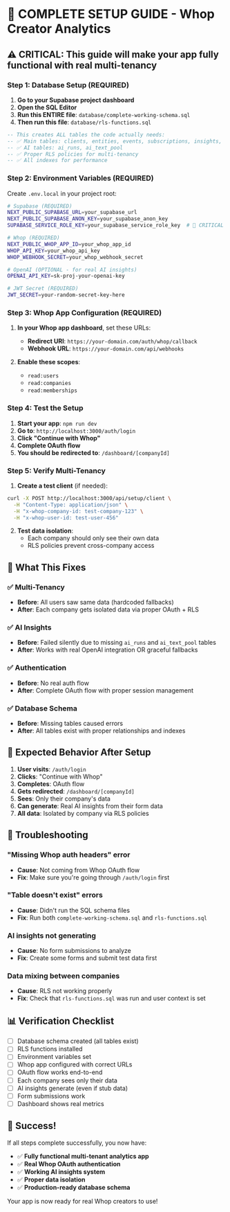 # 🚀 COMPLETE SETUP GUIDE - Whop Creator Analytics

## ⚠️ CRITICAL: This guide will make your app fully functional with real multi-tenancy

### Step 1: Database Setup (REQUIRED)

1. **Go to your Supabase project dashboard**
2. **Open the SQL Editor**
3. **Run this ENTIRE file**: `database/complete-working-schema.sql`
4. **Then run this file**: `database/rls-functions.sql`

```sql
-- This creates ALL tables the code actually needs:
-- ✅ Main tables: clients, entities, events, subscriptions, insights, form_templates, form_submissions
-- ✅ AI tables: ai_runs, ai_text_pool  
-- ✅ Proper RLS policies for multi-tenancy
-- ✅ All indexes for performance
```

### Step 2: Environment Variables (REQUIRED)

Create `.env.local` in your project root:

```bash
# Supabase (REQUIRED)
NEXT_PUBLIC_SUPABASE_URL=your_supabase_url
NEXT_PUBLIC_SUPABASE_ANON_KEY=your_supabase_anon_key
SUPABASE_SERVICE_ROLE_KEY=your_supabase_service_role_key  # 🚨 CRITICAL - Get from Supabase Dashboard → Settings → API

# Whop (REQUIRED)
NEXT_PUBLIC_WHOP_APP_ID=your_whop_app_id
WHOP_API_KEY=your_whop_api_key
WHOP_WEBHOOK_SECRET=your_whop_webhook_secret

# OpenAI (OPTIONAL - for real AI insights)
OPENAI_API_KEY=sk-proj-your-openai-key

# JWT Secret (REQUIRED)
JWT_SECRET=your-random-secret-key-here
```

### Step 3: Whop App Configuration (REQUIRED)

1. **In your Whop app dashboard**, set these URLs:
   - **Redirect URI**: `https://your-domain.com/auth/whop/callback`
   - **Webhook URL**: `https://your-domain.com/api/webhooks`

2. **Enable these scopes**:
   - `read:users`
   - `read:companies` 
   - `read:memberships`

### Step 4: Test the Setup

1. **Start your app**: `npm run dev`
2. **Go to**: `http://localhost:3000/auth/login`
3. **Click "Continue with Whop"**
4. **Complete OAuth flow**
5. **You should be redirected to**: `/dashboard/[companyId]`

### Step 5: Verify Multi-Tenancy

1. **Create a test client** (if needed):
```bash
curl -X POST http://localhost:3000/api/setup/client \
  -H "Content-Type: application/json" \
  -H "x-whop-company-id: test-company-123" \
  -H "x-whop-user-id: test-user-456"
```

2. **Test data isolation**:
   - Each company should only see their own data
   - RLS policies prevent cross-company access

## 🔧 What This Fixes

### ✅ **Multi-Tenancy**
- **Before**: All users saw same data (hardcoded fallbacks)
- **After**: Each company gets isolated data via proper OAuth + RLS

### ✅ **AI Insights**
- **Before**: Failed silently due to missing `ai_runs` and `ai_text_pool` tables
- **After**: Works with real OpenAI integration OR graceful fallbacks

### ✅ **Authentication**
- **Before**: No real auth flow
- **After**: Complete OAuth flow with proper session management

### ✅ **Database Schema**
- **Before**: Missing tables caused errors
- **After**: All tables exist with proper relationships and indexes

## 🎯 Expected Behavior After Setup

1. **User visits**: `/auth/login`
2. **Clicks**: "Continue with Whop" 
3. **Completes**: OAuth flow
4. **Gets redirected**: `/dashboard/[companyId]`
5. **Sees**: Only their company's data
6. **Can generate**: Real AI insights from their form data
7. **All data**: Isolated by company via RLS policies

## 🚨 Troubleshooting

### "Missing Whop auth headers" error
- **Cause**: Not coming from Whop OAuth flow
- **Fix**: Make sure you're going through `/auth/login` first

### "Table doesn't exist" errors
- **Cause**: Didn't run the SQL schema files
- **Fix**: Run both `complete-working-schema.sql` and `rls-functions.sql`

### AI insights not generating
- **Cause**: No form submissions to analyze
- **Fix**: Create some forms and submit test data first

### Data mixing between companies
- **Cause**: RLS not working properly
- **Fix**: Check that `rls-functions.sql` was run and user context is set

## 📊 Verification Checklist

- [ ] Database schema created (all tables exist)
- [ ] RLS functions installed
- [ ] Environment variables set
- [ ] Whop app configured with correct URLs
- [ ] OAuth flow works end-to-end
- [ ] Each company sees only their data
- [ ] AI insights generate (even if stub data)
- [ ] Form submissions work
- [ ] Dashboard shows real metrics

## 🎉 Success!

If all steps complete successfully, you now have:
- ✅ **Fully functional multi-tenant analytics app**
- ✅ **Real Whop OAuth authentication**
- ✅ **Working AI insights system**
- ✅ **Proper data isolation**
- ✅ **Production-ready database schema**

Your app is now ready for real Whop creators to use!

